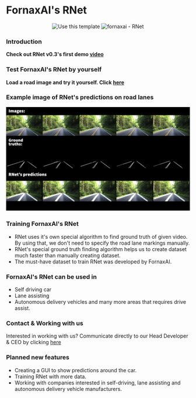 # FornaxAI's RNet

<div align="center">

![Use this template](https://img.shields.io/badge/NEW-RNet%20v0.3%20is%20available-brightgreen)
![fornaxai - RNet](https://img.shields.io/static/v1?label=fornaxai&message=RNet&color=blue&logo=github)

</div>

### Introduction

**Check out RNet v0.3's first demo [video](https://youtu.be/ti--l-MyG3U)**

### Test FornaxAI's RNet by yourself
**Load a road image and try it yourself. Click [here](https://huggingface.co/spaces/fornaxai/RNet)**

### Example image of RNet's predictions on road lanes
![Image of RNet's predictions](https://github.com/FornaxAI/RNet/blob/main/imgs/RNet%20Predictions.jpg)

### Training FornaxAI's RNet

- RNet uses it's own special algorithm to find ground truth of given video. By using that, we don't need to specify the road lane markings manually.
- RNet's special ground truth finding algorithm helps us to create dataset much faster than manually creating dataset.
- The must-have dataset to train RNet was developed by FornaxAI.

### FornaxAI's RNet can be used in

- Self driving car
- Lane assisting
- Autonomous delivery vehicles and many more areas that requires drive assist.

### Contact & Working with us

Interested in working with us? Communicate directly to our Head Developer & CEO by clicking [here](https://www.linkedin.com/in/mustafaugurbaskin/)

### Planned new features

- Creating a GUI to show predictions around the car.
- Training RNet with more data.
- Working with companies interested in self-driving, lane assisting and autonomous delivery vehicle manufacturers.
